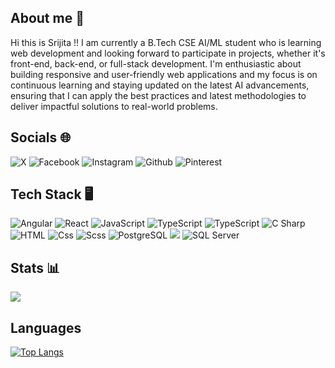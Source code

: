 ## About me 👋
Hi this is Srijita !!
I am currently a B.Tech CSE AI/ML student who is learning web development and looking forward to participate in projects, whether it's front-end, back-end, or full-stack development.  I'm enthusiastic about building responsive and user-friendly web applications and my focus is on continuous learning and staying updated on the latest AI advancements, ensuring that I can apply the best practices and latest methodologies to deliver impactful solutions to real-world problems.

## Socials :globe_with_meridians:
<img alt="X" src="https://img.shields.io/badge/X-000000?logo=X&logoColor=Blue&style=ShieldStyle" /> <img alt="Facebook" src="https://img.shields.io/badge/Facebook-0866FF?logo=Facebook&logoColor=Blue&style=ShieldStyle" /> <img alt="Instagram" src="https://img.shields.io/badge/Instagram-FF0069?logo=Instagram&logoColor=Blue&style=ShieldStyle" /> <img alt="Github" src="https://img.shields.io/badge/Github-181717?logo=Github&logoColor=Blue&style=ShieldStyle" /> <img alt="Pinterest" src="https://img.shields.io/badge/Pinterest-BD081C?logo=Pinterest&logoColor=Blue&style=ShieldStyle" /> 
## Tech Stack :desktop_computer:
<img alt="Angular" src="https://img.shields.io/badge/Angular-DD0031?logo-angular&logoColor=white&style=flat" /> <img alt="React" src="https://img.shields.io/badge/React-61DAFB?logo=react&logoColor=white&style=flat" /> <img alt="JavaScript" src="https://img.shields.io/badge/JavaScript-F7DF1E?logo-javascript&logoColor=white&style=flat" /> <img alt="TypeScript" src="https://img.shields.io/badge/TypeScript-3178C6?logo-typescript&logoColor=white&style=flat" /> <img alt="TypeScript" src="https://img.shields.io/badge/Node.js-339933?logo-node.js&logoColor=white&style=flat" /> <img alt="C Sharp" src="https://img.shields.io/badge/C%23-239120?logo=c-sharp&logoColor=white&style=flat" /> <img alt="HTML" src="https://img.shields.io/badge/HTML-E34F26?logo-html5&logoColor=white&style=flat" /> <img alt="Css" src="https://img.shields.io/badge/CSS-1572B6?logo-css3&logoColor=white&style=flat" /> <img alt="Scss" src="https://img.shields.io/badge/Scss-CC6699?logo=sass&logoColor=white&style=flat" /> <img alt="PostgreSQL" src="https://img.shields.io/badge/PostgreSQL-336791?logo-postgresql&logoColor=white&style=flat" /> <img src="https://img.shields.io/badge/MongoDB-47A248?logo-mongodb&logoColor=white&style=flat" /> <img alt="SQL Server" src="https://img.shields.io/badge/SQL Server-CC2927?logo-microsoft+sql+server&logoColor=white&style=flat" />

## Stats :bar_chart:
<img src="https://github-readme-stats.vercel.app/api?username=yourusername&count_private=true&theme=radical&show_icons=true" />

## Languages
[![Top Langs](https://github-readme-stats.vercel.app/api/top-langs/?username=yourusername)](https://github.com/anuraghazra/github-readme-stats)
<!--
**srijitasinharoy/srijitasinharoy** is a ✨ _special_ ✨ repository because its `README.md` (this file) appears on your GitHub profile.

Here are some ideas to get you started:

- 🔭 I’m currently working on ...
- 🌱 I’m currently learning ...
- 👯 I’m looking to collaborate on ...
- 🤔 I’m looking for help with ...
- 💬 Ask me about ...
- 📫 How to reach me: ...
- 😄 Pronouns: ...
- ⚡ Fun fact: ...
-->
